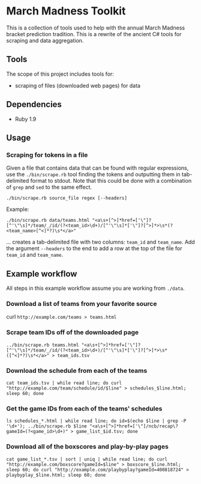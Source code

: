 # March Madness Toolkit

This is a collection of tools used to help with the annual March Madness
bracket prediction tradition. This is a rewrite of the ancient C# tools for
scraping and data aggregation.

## Tools

The scope of this project includes tools for:

 - scraping of files (downloaded web pages) for data

## Dependencies

 - Ruby 1.9

## Usage

### Scraping for tokens in a file

Given a file that contains data that can be found with regular expressions,
use the `./bin/scrape.rb` tool finding the tokens and outputting them in tab-
delimited format to stdout. Note that this could be done with a combination
of `grep` and `sed` to the same effect.

`./bin/scrape.rb source_file regex [--headers]`

Example:

`./bin/scrape.rb data/teams.html "<a\s+[^>]*href=['\"]?[^'\"\s]*/team/_/id/(?<team_id>\d+)/[^'\"\s]*['\"]?[^>]*>\s*(?<team_name>[^<]*?)\s*</a>"`

... creates a tab-delimited file with two columns: `team_id` and `team_name`.
Add the argument `--headers` to the end to add a row at the top of the file
for `team_id` and `team_name`.

## Example workflow

All steps in this example workflow assume you are working from `./data`.

### Download a list of teams from your favorite source

curl `http://example.com/teams > teams.html`

### Scrape team IDs off of the downloaded page

`../bin/scrape.rb teams.html "<a\s+[^>]*href=['\"]?[^'\"\s]*/team/_/id/(?<team_id>\d+)/[^'\"\s]*['\"]?[^>]*>\s*([^<]*?)\s*</a>" > team_ids.tsv`

### Download the schedule from each of the teams

`cat team_ids.tsv | while read line; do curl "http://example.com/team/schedule/id/$line" > schedules_$line.html; sleep 60; done`

### Get the game IDs from each of the teams' schedules

`ls schedules_*.html | while read line; do id=$(echo $line | grep -P '\d+'); ../bin/scrape.rb $line "<a\s+[^>]*href=['\"]/ncb/recap\?gameId=(?<game_id>\d+)" > game_list_$id.tsv; done`

### Download all of the boxscores and play-by-play pages

`cat game_list_*.tsv | sort | uniq | while read line; do curl "http://example.com/boxscore?gameId=$line" > boxscore_$line.html; sleep 60; do curl "http://example.com/playbyplay?gameId=400818724" > playbyplay_$line.html; sleep 60; done`

